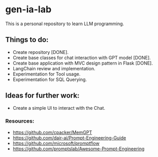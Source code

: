 # gen-ia-lab
This is a personal repository to learn LLM programming.


## Things to do:
- Create repository [DONE].
- Create base classes for chat interaction with GPT model [DONE].
- Create base application with MVC design pattern in Flask [DONE].
- LangChain review and implementation.
- Experimentation for Tool usage.
- Experimentation for SQL Querying.

## Ideas for further work:
- Create a simple UI to interact with the Chat.

### Resources:
- https://github.com/cpacker/MemGPT
- https://github.com/dair-ai/Prompt-Engineering-Guide
- https://github.com/microsoft/promptflow
- https://github.com/promptslab/Awesome-Prompt-Engineering
